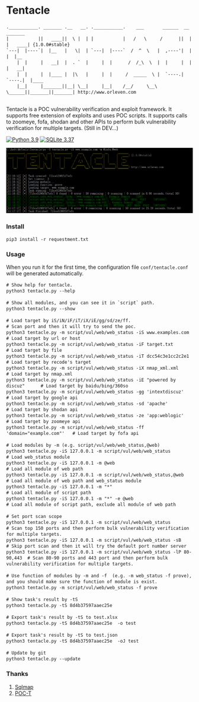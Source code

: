 # Tentacle

```
.___________. _______ .__   __. .___________.    ___       ______  __       _______
|           ||   ____||  \ |  | |           |   /   \     /      ||  |     |   ____| {1.0.0#stable}
`---|  |----`|  |__   |   \|  | `---|  |----`  /  ^  \   |  ,----'|  |     |  |__
    |  |     |   __|  |  . `  |     |  |      /  /_\  \  |  |     |  |     |   __|
    |  |     |  |____ |  |\   |     |  |     /  _____  \ |  `----.|  `----.|  |____
    |__|     |_______||__| \__|     |__|    /__/     \__\ \______||_______||_______| http://www.orleven.com


```

Tentacle is a POC vulnerability verification and exploit framework. It supports free extension of exploits and uses POC scripts. It supports calls to zoomeye, fofa, shodan and other APIs to perform bulk vulnerability verification for multiple targets. (Still in DEV...)

[![Python 3.9](https://img.shields.io/badge/python-3.9-yellow.svg)](https://www.python.org/)
[![SQLite 3.37](https://img.shields.io/badge/sqlite-3.37-yellow.svg)](https://www.sqlite.org/)

![show](show/test.png)

### Install

```
pip3 install -r requestment.txt
```

### Usage

When you run it for the first time, the configuration file `conf/tentacle.conf` will be generated automatically.

```
# Show help for tentacle.
python3 tentacle.py --help

# Show all modules, and you can see it in `script` path.
python3 tentacle.py --show

# Load target by iS/iN/iF/iT/iX/iE/gg/sd/ze/ff.
# Scan port and then it will try to send the poc.
python3 tentacle.py -m script/vul/web/web_status -iS www.examples.com         # Load target by url or host 
python3 tentacle.py -m script/vul/web/web_status -iF target.txt               # Load target by file
python3 tentacle.py -m script/vul/web/web_status -iT dcc54c3e1cc2c2e1         # Load target by recode's target
python3 tentacle.py -m script/vul/web/web_status -iX nmap_xml.xml             # Load target by nmap.xml
python3 tentacle.py -m script/vul/web/web_status -iE "powered by discuz"      # Load target by baidu/bing/360so
python3 tentacle.py -m script/vul/web/web_status -gg 'intextdiscuz'           # Load target by google api
python3 tentacle.py -m script/vul/web/web_status -sd 'apache'                 # Load target by shodan api
python3 tentacle.py -m script/vul/web/web_status -ze 'app:weblogic'           # Load target by zoomeye api
python3 tentacle.py -m script/vul/web/web_status -ff 'domain="example.com"'   # Load target by fofa api

# Load modules by -m (e.g. script/vul/web/web_status,@web)
python3 tentacle.py -iS 127.0.0.1 -m script/vul/web/web_status                # Load web_status module
python3 tentacle.py -iS 127.0.0.1 -m @web                                     # Load all module of web path
python3 tentacle.py -iS 127.0.0.1 -m script/vul/web/web_status,@web           # Load all module of web path and web_status module
python3 tentacle.py -iS 127.0.0.1 -m "*"                                      # Load all module of script path
python3 tentacle.py -iS 127.0.0.1 -m "*" -e @web                              # Load all module of script path, exclude all module of web path

# Set port scan scope
python3 tentacle.py -iS 127.0.0.1 -m script/vul/web/web_status                # Scan top 150 ports and then perform bulk vulnerability verification for multiple targets.
python3 tentacle.py -iS 127.0.0.1 -m script/vul/web/web_status -sB            # Skip port scan and then it will try the default port number server
python3 tentacle.py -iS 127.0.0.1 -m script/vul/web/web_status -lP 80-90,443  # Scan 80-90 ports and 443 port and then perform bulk vulnerability verification for multiple targets.

# Use function of modules by -m and -f  (e.g. -m web_status -f prove), and you should make sure the function of module is exist.
python3 tentacle.py -m script/vul/web/web_status -f prove

# Show task's result by -tS 
python3 tentacle.py -tS 8d4b37597aaec25e

# Export task's result by -tS to test.xlsx
python3 tentacle.py -tS 8d4b37597aaec25e  -o test

# Export task's result by -tS to test.json
python3 tentacle.py -tS 8d4b37597aaec25e  -oJ test

# Update by git
python3 tentacle.py --update
```

### Thanks

1. [Sqlmap](https://github.com/sqlmapproject/sqlmap)
2. [POC-T](https://github.com/Xyntax/POC-T)


